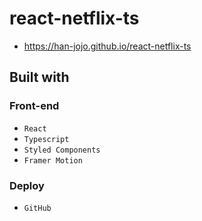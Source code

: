 # react-netflix-ts

- https://han-jojo.github.io/react-netflix-ts

## Built with

### Front-end

- `React`
- `Typescript`
- `Styled Components`
- `Framer Motion`

### Deploy

- `GitHub`
